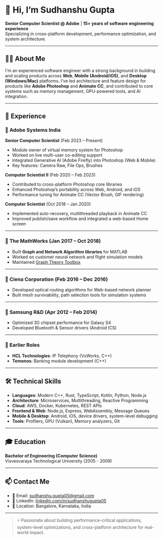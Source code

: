 # 👋 Hi, I’m Sudhanshu Gupta

**Senior Computer Scientist @ Adobe** | **15+ years of software engineering experience**  
Specializing in cross-platform development, performance optimization, and system architecture.

---

## 🧑‍💻 About Me

I'm an experienced software engineer with a strong background in building and scaling products across **Web**, **Mobile (Android/iOS)**, and **Desktop (Windows/Mac)** platforms. I’ve led architecture and feature design for products like **Adobe Photoshop** and **Animate CC**, and contributed to core systems such as memory management, GPU-powered tools, and AI integration.

---

## 💼 Experience

### 🔹 **Adobe Systems India**  
**Senior Computer Scientist** (Feb 2023 – Present)  
- Module owner of virtual memory system for Photoshop
- Worked on live multi-user co-editing support
- Integrated Generative AI (Adobe Firefly) into Photoshop (Web & Mobile)
- Key features: Camera Raw, File Ops, Brushes

**Computer Scientist II** (Feb 2020 – Feb 2023)  
- Contributed to cross-platform Photoshop core libraries  
- Enhanced Photoshop’s portability across Web, Android, and iOS  
- Performance tuning for Animate CC (Vector Brush, GIF rendering)

**Computer Scientist** (Oct 2018 – Jan 2020)  
- Implemented auto-recovery, multithreaded playback in Animate CC  
- Improved publish/save workflow and integrated a web-based Home screen

---

### 🔹 **The MathWorks** (Jan 2017 – Oct 2018)  
- Built **Graph and Network Algorithm libraries** for MATLAB  
- Worked on customer neural network and flight simulation models  
- Maintained [Graph Theory Toolbox](https://in.mathworks.com/matlabcentral/fileexchange/4266-grtheory-graph-theory-toolbox)

---

### 🔹 **Ciena Corporation** (Feb 2016 – Dec 2016)  
- Developed optical routing algorithms for Web-based network planner  
- Built mesh survivability, path selection tools for simulation systems

---

### 🔹 **Samsung R&D** (Apr 2012 – Feb 2014)  
- Optimized 3G chipset performance for Galaxy S4  
- Developed Bluetooth & Sensor drivers (Android ICS)

---

### 🔹 Earlier Roles  
- **HCL Technologies**: IP Telephony (VxWorks, C++)  
- **Temenos**: Banking module development (C++)

---

## 🛠️ Technical Skills

- **Languages**: Modern C++, Rust, TypeScript, Kotlin, Python, Node.js  
- **Architecture**: Microservices, Multithreading, Reactive Programming  
- **Cloud**: AWS, Docker, Kubernetes, REST APIs  
- **Frontend & Web**: Node.js, Express, WebAssembly, Message Queues  
- **Mobile & Desktop**: Android, iOS, device drivers, system-level debugging  
- **Tools**: Profilers, GPU (Vulkan), Memory analyzers, Git

---

## 🎓 Education

**Bachelor of Engineering (Computer Science)**  
Visvesvaraya Technological University (2005 - 2009)

---

## 📫 Contact Me

- 📧 Email: [sudhanshu.gupta05@gmail.com](mailto:sudhanshu.gupta05@gmail.com)  
- 💼 LinkedIn: [linkedin.com/in/sudhanshugupta05](https://linkedin.com/in/sudhanshugupta05)  
- 📍 Location: Bangalore, Karnataka, India  

---

> ⚡ Passionate about building performance-critical applications, system-level optimizations, and cross-platform architecture for real-world impact.
